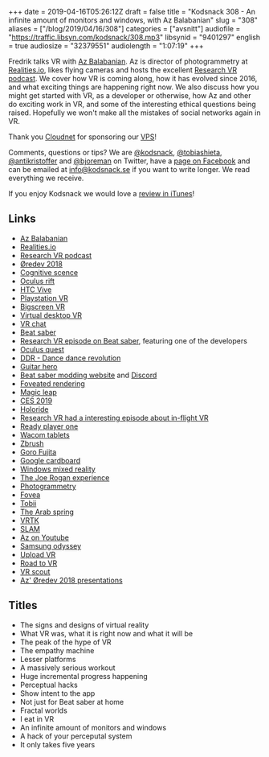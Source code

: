 +++
date = 2019-04-16T05:26:12Z
draft = false
title = "Kodsnack 308 - An infinite amount of monitors and windows, with Az Balabanian"
slug = "308"
aliases = ["/blog/2019/04/16/308"]
categories = ["avsnitt"]
audiofile = "https://traffic.libsyn.com/kodsnack/308.mp3"
libsynid = "9401297"
english = true
audiosize = "32379551"
audiolength = "1:07:19"
+++

Fredrik talks VR with [Az Balabanian](https://twitter.com/azadux). Az is director of photogrammetry at [Realities.io](http://realities.io/), likes flying cameras and hosts the excellent [Research VR podcast](https://twitter.com/researchvrcast). We cover how VR is coming along, how it has evolved since 2016, and what exciting things are happening right now. We also discuss how you might get started with VR, as a developer or otherwise, how Az and other do exciting work in VR, and some of the interesting ethical questions being raised. Hopefully we won't make all the mistakes of social networks again in VR.

Thank you [Cloudnet](http://www.cloudnet.se) for sponsoring our [VPS](http://en.wikipedia.org/wiki/Virtual_private_server)!

Comments, questions or tips? We are [@kodsnack](https://www.twitter.com/kodsnack), [@tobiashieta](https://www.twitter.com/tobiashieta), [@antikristoffer](https://www.twitter.com/antikristoffer) and [@bjoreman](https://www.twitter.com/bjoreman) on Twitter, have a [page on Facebook](https://www.facebook.com/kodsnack) and can be emailed at [info@kodsnack.se](mailto:info@kodsnack.se) if you want to write longer. We read everything we receive.

If you enjoy Kodsnack we would love a [review in iTunes](http://itunes.apple.com/se/podcast/kodsnack/id561631498?l=en)!

## Links ##
* [Az Balabanian](https://twitter.com/azadux)
* [Realities.io](http://realities.io/)
* [Research VR podcast](https://twitter.com/researchvrcast)
* [Øredev 2018](http://oredev.org/2018/home)
* [Cognitive scence](https://en.wikipedia.org/wiki/Cognitive_science)
* [Oculus rift](https://en.wikipedia.org/wiki/Oculus_Rift)
* [HTC Vive](https://en.wikipedia.org/wiki/HTC_Vive)
* [Playstation VR](https://en.wikipedia.org/wiki/PlayStation_VR)
* [Bigscreen VR](https://bigscreenvr.com/)
* [Virtual desktop VR](https://www.vrdesktop.net/)
* [VR chat](https://www.vrchat.net/)
* [Beat saber](https://en.wikipedia.org/wiki/Beat_Saber)
* [Research VR episode on Beat saber](https://researchvr.podigee.io/75-researchvr69), featuring one of the developers
* [Oculus quest](https://en.wikipedia.org/wiki/Oculus_VR#Oculus_Quest)
* [DDR - Dance dance revolution](https://en.wikipedia.org/wiki/Dance_Dance_Revolution)
* [Guitar hero](https://en.wikipedia.org/wiki/Guitar_Hero)
* [Beat saber modding website](https://beatmods.com/) and [Discord](https://discordapp.com/invite/beatsabermods)
* [Foveated rendering](https://en.wikipedia.org/wiki/Foveated_rendering)
* [Magic leap](https://en.wikipedia.org/wiki/Magic_Leap)
* [CES 2019](https://www.techradar.com/news/ces-2019)
* [Holoride](https://www.youtube.com/watch?v=0tfCO8AKA3s)
* [Research VR had a interesting episode about in-flight VR](https://researchvr.podigee.io/93-researchvr89)
* [Ready player one](https://en.wikipedia.org/wiki/Ready_Player_One_%28film%29)
* [Wacom tablets](https://en.wikipedia.org/wiki/Wacom#Product_lines)
* [Zbrush](https://en.wikipedia.org/wiki/ZBrush)
* [Goro Fujita](https://twitter.com/gorosart)
* [Google cardboard](https://en.wikipedia.org/wiki/Google_Cardboard)
* [Windows mixed reality](https://en.wikipedia.org/wiki/Windows_Mixed_Reality)
* [The Joe Rogan experience](https://en.wikipedia.org/wiki/The_Joe_Rogan_Experience)
* [Photogrammetry](https://en.wikipedia.org/wiki/Photogrammetry)
* [Fovea](https://en.wikipedia.org/wiki/Fovea_centralis)
* [Tobii](https://en.wikipedia.org/wiki/Tobii_Technology)
* [The Arab spring](https://en.wikipedia.org/wiki/Arab_Spring)
* [VRTK](https://vrtoolkit.readme.io/)
* [SLAM](https://en.wikipedia.org/wiki/Simultaneous_localization_and_mapping)
* [Az on Youtube](https://www.youtube.com/channel/UCpV5sv085GcESOa8ZQmrXcQ)
* [Samsung odyssey](https://www.samsung.com/us/computing/hmd/windows-mixed-reality/hmd-odyssey-windows-mixed-reality-headset-xe800zba-hc1us/)
* [Upload VR](https://uploadvr.com/)
* [Road to VR](https://www.roadtovr.com/)
* [VR scout](https://vrscout.com/)
* [Az' Øredev 2018 presentations](http://oredev.org/2018/line-up/az-balabanian)

## Titles ##
* The signs and designs of virtual reality
* What VR was, what it is right now and what it will be
* The peak of the hype of VR
* The empathy machine
* Lesser platforms
* A massively serious workout
* Huge incremental progress happening
* Perceptual hacks
* Show intent to the app
* Not just for Beat saber at home
* Fractal worlds
* I eat in VR
* An infinite amount of monitors and windows
* A hack of your perceputal system
* It only takes five years